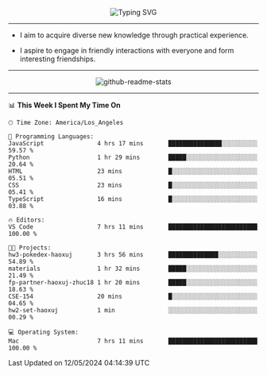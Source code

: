 <p align="center">
  <img src="https://readme-typing-svg.demolab.com?font=Fira+Code&weight=500&size=32&duration=2500&pause=1600&center=true&vCenter=true&random=false&width=1024&height=64&lines=Hi+there+%F0%9F%91%8B;I'm+delighted+you+could+make+it+here+%F0%9F%8E%89;I'm+Harry%2C+a+college+student+still+finding+my+way" alt="Typing SVG" />
</p>


---


- I aim to acquire diverse new knowledge through practical experience.

- I aspire to engage in friendly interactions with everyone and form interesting friendships.


---


<p align="center">
  <img src="https://github-readme-stats.vercel.app/api?username=Harry-Jing&show_icons=true" alt="github-readme-stats"/>
</p>


---

<!--START_SECTION:waka-->
📊 **This Week I Spent My Time On** 

```text
🕑︎ Time Zone: America/Los_Angeles

💬 Programming Languages: 
JavaScript               4 hrs 17 mins       ███████████████░░░░░░░░░░   59.57 % 
Python                   1 hr 29 mins        █████░░░░░░░░░░░░░░░░░░░░   20.64 % 
HTML                     23 mins             █░░░░░░░░░░░░░░░░░░░░░░░░   05.51 % 
CSS                      23 mins             █░░░░░░░░░░░░░░░░░░░░░░░░   05.41 % 
TypeScript               16 mins             █░░░░░░░░░░░░░░░░░░░░░░░░   03.88 % 

🔥 Editors: 
VS Code                  7 hrs 11 mins       █████████████████████████   100.00 % 

🐱‍💻 Projects: 
hw3-pokedex-haoxuj       3 hrs 56 mins       ██████████████░░░░░░░░░░░   54.89 % 
materials                1 hr 32 mins        █████░░░░░░░░░░░░░░░░░░░░   21.49 % 
fp-partner-haoxuj-zhuc18 1 hr 20 mins        █████░░░░░░░░░░░░░░░░░░░░   18.63 % 
CSE-154                  20 mins             █░░░░░░░░░░░░░░░░░░░░░░░░   04.65 % 
hw2-set-haoxuj           1 min               ░░░░░░░░░░░░░░░░░░░░░░░░░   00.29 % 

💻 Operating System: 
Mac                      7 hrs 11 mins       █████████████████████████   100.00 % 
```


 Last Updated on 12/05/2024 04:14:39 UTC
<!--END_SECTION:waka-->
